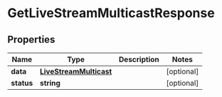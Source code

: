 
# GetLiveStreamMulticastResponse

## Properties

Name | Type | Description | Notes
------------ | ------------- | ------------- | -------------
**data** | [**LiveStreamMulticast**](LiveStreamMulticast.md) |  |  [optional]
**status** | **string** |  |  [optional]



